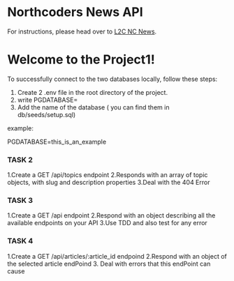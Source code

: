 # Northcoders News API

For instructions, please head over to [L2C NC News](https://l2c.northcoders.com/courses/be/nc-news).

# Welcome to the Project1!

To successfully connect to the two databases locally, follow these steps:

1. Create 2 .env file in the root directory of the project.
2. write PGDATABASE=
3. Add the name of the database ( you can find them in db/seeds/setup.sql)

example: 

PGDATABASE=this_is_an_example

### TASK 2

1.Create a GET /api/topics endpoint
2.Responds with an array of topic objects, with slug and description properties
3.Deal with the 404 Error


### TASK 3

1.Create a GET /api endpoint 
2.Respond with an object describing all the available endpoints on your API
3.Use TDD and also test for any error 

### TASK 4

1.Create a GET /api/articles/:article_id endpoind
2.Respond with an object of the selected article endPoind
3. Deal with errors that this endPoint can cause